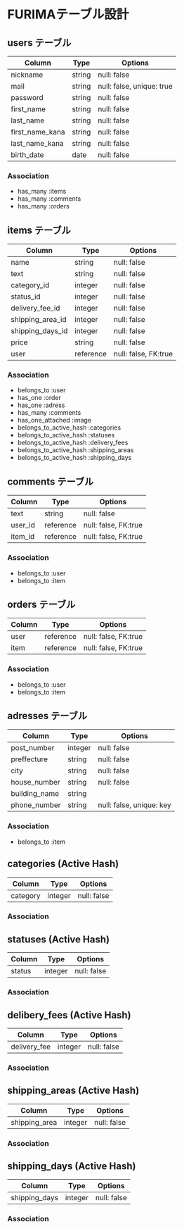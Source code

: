# FURIMAテーブル設計

## users テーブル
| Column            | Type   | Options                   |
| ----------------  | ------ | ------------------------- |
| nickname          | string | null: false               |
| mail              | string | null: false, unique: true |
| password          | string | null: false               |
| first_name        | string | null: false               |
| last_name         | string | null: false               |
| first_name_kana   | string | null: false               |
| last_name_kana    | string | null: false               |
| birth_date        | date   | null: false               |
### Association
- has_many :items
- has_many :comments
- has_many :orders

## items テーブル
| Column            | Type      | Options                   |
| ----------------  | --------- | ------------------------- |
| name              | string    | null: false               |
| text              | string    | null: false               |
| category_id       | integer   | null: false               |
| status_id         | integer   | null: false               |
| delivery_fee_id   | integer   | null: false               |
| shipping_area_id  | integer   | null: false               |
| shipping_days_id  | integer   | null: false               |
| price             | string    | null: false               |
| user              | reference | null: false, FK:true      |
### Association
- belongs_to :user
- has_one :order
- has_one :adress
- has_many :comments
- has_one_attached :image
- belongs_to_active_hash :categories
- belongs_to_active_hash :statuses
- belongs_to_active_hash :delivery_fees
- belongs_to_active_hash :shipping_areas
- belongs_to_active_hash :shipping_days

## comments テーブル
| Column            | Type      | Options                  |
| ----------------  | --------- | ------------------------ |
| text              | string    | null: false              |
| user_id           | reference | null: false, FK:true     |
| item_id           | reference | null: false, FK:true     |
### Association
- belongs_to :user
- belongs_to :item

## orders テーブル
| Column            | Type      | Options                  |
| ----------------  | --------- | ------------------------ |
| user              | reference | null: false, FK:true     |
| item              | reference | null: false, FK:true     |
### Association
- belongs_to :user
- belongs_to :item

## adresses テーブル
| Column            | Type      | Options                  |
| ----------------  | --------- | ------------------------ |
| post_number       | integer   | null: false              |
| preffecture       | string    | null: false              |
| city              | string    | null: false              |
| house_number      | string    | null: false              |
| building_name     | string    |                          |
| phone_number      | string    | null: false, unique: key |
### Association
- belongs_to :item

## categories (Active Hash)
| Column            | Type      | Options                  |
| ----------------  | --------- | ------------------------ |
| category          | integer   | null: false              |
### Association

## statuses (Active Hash)
| Column            | Type      | Options                  |
| ----------------  | --------- | ------------------------ |
| status            | integer   | null: false              |
### Association

## delibery_fees (Active Hash)
| Column            | Type      | Options                  |
| ----------------  | --------- | ------------------------ |
| delivery_fee      | integer   | null: false              |
### Association

## shipping_areas (Active Hash)
| Column            | Type      | Options                  |
| ----------------  | --------- | ------------------------ |
| shipping_area     | integer   | null: false              |
### Association

## shipping_days (Active Hash)
| Column            | Type      | Options                  |
| ----------------  | --------- | ------------------------ |
| shipping_days     | integer   | null: false              |
### Association
